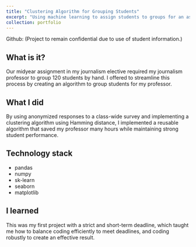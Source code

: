 ```yaml
---
title: "Clustering Algorithm for Grouping Students"
excerpt: "Using machine learning to assign students to groups for an assignment."
collection: portfolio
---
```


Github: (Project to remain confidential due to use of student information.)

## What is it?

Our midyear assignment in my journalism elective required my journalism professor to group 120 students by hand. I offered to streamline this process by creating an algorithm to group students for my professor.

## What I did
By using anonymized responses to a class-wide survey and implementing a clustering algorithm using Hamming distance, I implemented a reusable algorithm that saved my professor many hours while maintaining strong student performance. 

## Technology stack
* pandas
* numpy
* sk-learn
* seaborn
* matplotlib

## I learned
This was my first project with a strict and short-term deadline, which taught me how to balance coding efficiently to meet deadlines, and coding robustly to create an effective result.
